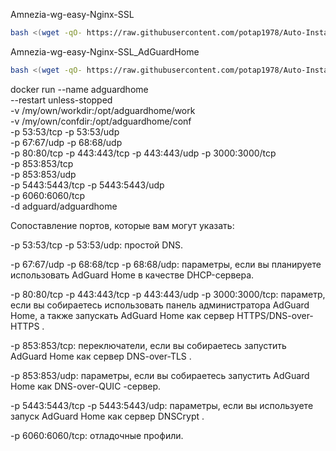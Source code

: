 Amnezia-wg-easy-Nginx-SSL
```bash
bash <(wget -qO- https://raw.githubusercontent.com/potap1978/Auto-Install_Amnezia-wg-easy-Nginx-SSL/main/Auto-Install_Amnezia-wg-easy+Nginx-SSL.sh)
```

Amnezia-wg-easy-Nginx-SSL_AdGuardHome
```bash
bash <(wget -qO- https://raw.githubusercontent.com/potap1978/Auto-Install_Amnezia-wg-easy-Nginx-SSL/main/Auto-Install_Amnezia-wg-easy-Nginx-SSL_AdGuardHome.sh)
```


docker run --name adguardhome\
    --restart unless-stopped\
    -v /my/own/workdir:/opt/adguardhome/work\
    -v /my/own/confdir:/opt/adguardhome/conf\
    -p 53:53/tcp -p 53:53/udp\
    -p 67:67/udp -p 68:68/udp\
    -p 80:80/tcp -p 443:443/tcp -p 443:443/udp -p 3000:3000/tcp\
    -p 853:853/tcp\
    -p 853:853/udp\
    -p 5443:5443/tcp -p 5443:5443/udp\
    -p 6060:6060/tcp\
    -d adguard/adguardhome

Сопоставление портов, которые вам могут указать:

-p 53:53/tcp -p 53:53/udp: простой DNS.

-p 67:67/udp -p 68:68/tcp -p 68:68/udp: параметры, если вы планируете использовать AdGuard Home в качестве DHCP-сервера.

-p 80:80/tcp -p 443:443/tcp -p 443:443/udp -p 3000:3000/tcp: параметр, если вы собираетесь использовать панель администратора AdGuard Home, а также запускать AdGuard Home как сервер HTTPS/DNS-over-HTTPS .

-p 853:853/tcp: переключатели, если вы собираетесь запустить AdGuard Home как сервер DNS-over-TLS .

-p 853:853/udp: параметры, если вы собираетесь запустить AdGuard Home как DNS-over-QUIC -сервер.

-p 5443:5443/tcp -p 5443:5443/udp: параметры, если вы используете запуск AdGuard Home как сервер DNSCrypt .

-p 6060:6060/tcp: отладочные профили.
